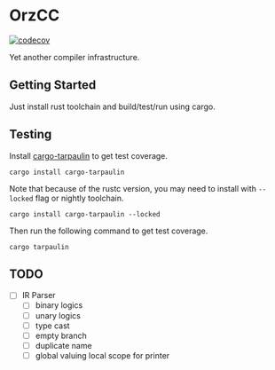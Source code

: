 # OrzCC

[![codecov](https://codecov.io/github/JuniMay/orzcc/graph/badge.svg?token=D7ZMIHWY5O)](https://codecov.io/github/JuniMay/orzcc)

Yet another compiler infrastructure.

## Getting Started

Just install rust toolchain and build/test/run using cargo.

## Testing

Install [cargo-tarpaulin](https://crates.io/crates/cargo-tarpaulin) to get test coverage.

```shell
cargo install cargo-tarpaulin
```

Note that because of the rustc version, you may need to install with `--locked` flag or nightly toolchain.

```shell
cargo install cargo-tarpaulin --locked
```

Then run the following command to get test coverage.

```shell
cargo tarpaulin
```

## TODO
 - [ ] IR Parser
    - [ ] binary logics
    - [ ] unary logics
    - [ ] type cast
    - [ ] empty branch
    - [ ] duplicate name
    - [ ] global valuing local scope for printer